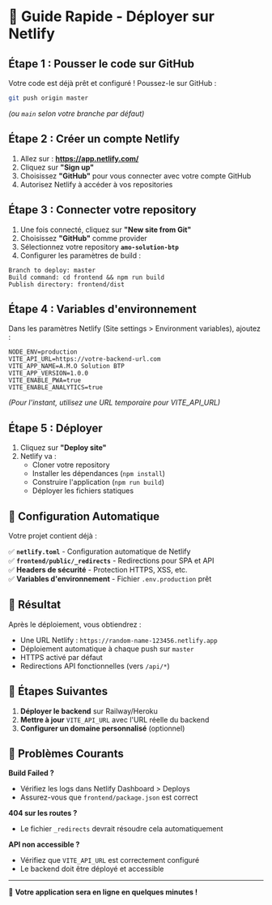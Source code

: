# 🚀 Guide Rapide - Déployer sur Netlify

## Étape 1 : Pousser le code sur GitHub

Votre code est déjà prêt et configuré ! Poussez-le sur GitHub :

```bash
git push origin master
```

*(ou `main` selon votre branche par défaut)*

## Étape 2 : Créer un compte Netlify

1. Allez sur : **https://app.netlify.com/**
2. Cliquez sur **"Sign up"**
3. Choisissez **"GitHub"** pour vous connecter avec votre compte GitHub
4. Autorisez Netlify à accéder à vos repositories

## Étape 3 : Connecter votre repository

1. Une fois connecté, cliquez sur **"New site from Git"**
2. Choisissez **"GitHub"** comme provider
3. Sélectionnez votre repository **`amo-solution-btp`**
4. Configurer les paramètres de build :

```
Branch to deploy: master
Build command: cd frontend && npm run build
Publish directory: frontend/dist
```

## Étape 4 : Variables d'environnement

Dans les paramètres Netlify (Site settings > Environment variables), ajoutez :

```
NODE_ENV=production
VITE_API_URL=https://votre-backend-url.com
VITE_APP_NAME=A.M.O Solution BTP
VITE_APP_VERSION=1.0.0
VITE_ENABLE_PWA=true
VITE_ENABLE_ANALYTICS=true
```

*(Pour l'instant, utilisez une URL temporaire pour VITE_API_URL)*

## Étape 5 : Déployer

1. Cliquez sur **"Deploy site"**
2. Netlify va :
   - Cloner votre repository
   - Installer les dépendances (`npm install`)
   - Construire l'application (`npm run build`)
   - Déployer les fichiers statiques

## 🎯 Configuration Automatique

Votre projet contient déjà :

✅ **`netlify.toml`** - Configuration automatique de Netlify  
✅ **`frontend/public/_redirects`** - Redirections pour SPA et API  
✅ **Headers de sécurité** - Protection HTTPS, XSS, etc.  
✅ **Variables d'environnement** - Fichier `.env.production` prêt  

## 📱 Résultat

Après le déploiement, vous obtiendrez :
- Une URL Netlify : `https://random-name-123456.netlify.app`
- Déploiement automatique à chaque push sur `master`
- HTTPS activé par défaut
- Redirections API fonctionnelles (vers `/api/*`)

## 🔄 Étapes Suivantes

1. **Déployer le backend** sur Railway/Heroku
2. **Mettre à jour** `VITE_API_URL` avec l'URL réelle du backend
3. **Configurer un domaine personnalisé** (optionnel)

## 🚨 Problèmes Courants

**Build Failed ?**
- Vérifiez les logs dans Netlify Dashboard > Deploys
- Assurez-vous que `frontend/package.json` est correct

**404 sur les routes ?**
- Le fichier `_redirects` devrait résoudre cela automatiquement

**API non accessible ?**
- Vérifiez que `VITE_API_URL` est correctement configuré
- Le backend doit être déployé et accessible

---

🎉 **Votre application sera en ligne en quelques minutes !**